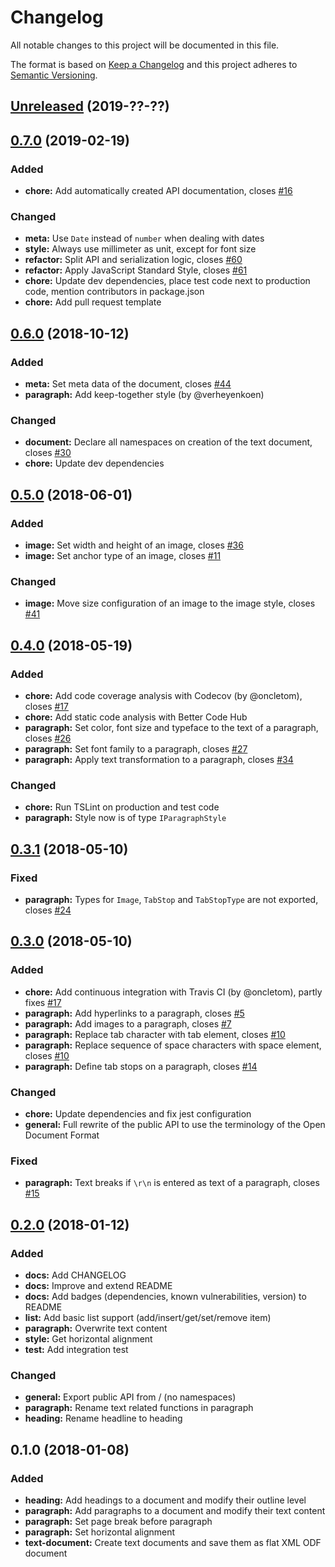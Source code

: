 # Changelog

All notable changes to this project will be documented in this file.

The format is based on [Keep a Changelog](http://keepachangelog.com/en/1.0.0/)
and this project adheres to [Semantic Versioning](http://semver.org/spec/v2.0.0.html).


## [Unreleased] (2019-??-??)

## [0.7.0] (2019-02-19)
### Added
- **chore:** Add automatically created API documentation, closes [#16](https://github.com/connium/simple-odf/issues/16)

### Changed
- **meta:** Use `Date` instead of `number` when dealing with dates
- **style:** Always use millimeter as unit, except for font size
- **refactor:** Split API and serialization logic, closes [#60](https://github.com/connium/simple-odf/issues/60)
- **refactor:** Apply JavaScript Standard Style, closes [#61](https://github.com/connium/simple-odf/issues/61)
- **chore:** Update dev dependencies, place test code next to production code, mention contributors in package.json
- **chore:** Add pull request template

## [0.6.0] (2018-10-12)
### Added
- **meta:** Set meta data of the document, closes [#44](https://github.com/connium/simple-odf/issues/44)
- **paragraph:** Add keep-together style (by @verheyenkoen)

### Changed
- **document:** Declare all namespaces on creation of the text document, closes [#30](https://github.com/connium/simple-odf/issues/30)
- **chore:** Update dev dependencies

## [0.5.0] (2018-06-01)
### Added
- **image:** Set width and height of an image, closes [#36](https://github.com/connium/simple-odf/issues/36)
- **image:** Set anchor type of an image, closes [#11](https://github.com/connium/simple-odf/issues/11)

### Changed
- **image:** Move size configuration of an image to the image style, closes [#41](https://github.com/connium/simple-odf/issues/41)

## [0.4.0] (2018-05-19)
### Added
- **chore:** Add code coverage analysis with Codecov (by @oncletom), closes [#17](https://github.com/connium/simple-odf/issues/17)
- **chore:** Add static code analysis with Better Code Hub
- **paragraph:** Set color, font size and typeface to the text of a paragraph, closes [#26](https://github.com/connium/simple-odf/issues/26)
- **paragraph:** Set font family to a paragraph, closes [#27](https://github.com/connium/simple-odf/issues/27)
- **paragraph:** Apply text transformation to a paragraph, closes [#34](https://github.com/connium/simple-odf/issues/34)

### Changed
- **chore:** Run TSLint on production and test code
- **paragraph:** Style now is of type `IParagraphStyle`

## [0.3.1] (2018-05-10)
### Fixed
- **paragraph:** Types for `Image`, `TabStop` and `TabStopType` are not exported, closes [#24](https://github.com/connium/simple-odf/issues/24)

## [0.3.0] (2018-05-10)
### Added
- **chore:** Add continuous integration with Travis CI (by @oncletom), partly fixes [#17](https://github.com/connium/simple-odf/issues/17)
- **paragraph:** Add hyperlinks to a paragraph, closes [#5](https://github.com/connium/simple-odf/issues/5)
- **paragraph:** Add images to a paragraph, closes [#7](https://github.com/connium/simple-odf/issues/7)
- **paragraph:** Replace tab character with tab element, closes [#10](https://github.com/connium/simple-odf/issues/10)
- **paragraph:** Replace sequence of space characters with space element, closes [#10](https://github.com/connium/simple-odf/issues/10)
- **paragraph:** Define tab stops on a paragraph, closes [#14](https://github.com/connium/simple-odf/issues/14)

### Changed
- **chore:** Update dependencies and fix jest configuration
- **general:** Full rewrite of the public API to use the terminology of the Open Document Format

### Fixed
- **paragraph:** Text breaks if `\r\n` is entered as text of a paragraph, closes [#15](https://github.com/connium/simple-odf/issues/15)

## [0.2.0] (2018-01-12)
### Added
- **docs:** Add CHANGELOG
- **docs:** Improve and extend README
- **docs:** Add badges (dependencies, known vulnerabilities, version) to README
- **list:** Add basic list support (add/insert/get/set/remove item)
- **paragraph:** Overwrite text content
- **style:** Get horizontal alignment
- **test:** Add integration test

### Changed
- **general:** Export public API from / (no namespaces)
- **paragraph:** Rename text related functions in paragraph
- **heading:** Rename headline to heading

## 0.1.0 (2018-01-08)
### Added
- **heading:** Add headings to a document and modify their outline level
- **paragraph:** Add paragraphs to a document and modify their text content
- **paragraph:** Set page break before paragraph
- **paragraph:** Set horizontal alignment
- **text-document:** Create text documents and save them as flat XML ODF document

[Unreleased]: https://github.com/connium/simple-odf/compare/v0.7.0...HEAD
[0.7.0]: https://github.com/connium/simple-odf/compare/v0.6.0...v0.7.0
[0.6.0]: https://github.com/connium/simple-odf/compare/v0.5.0...v0.6.0
[0.5.0]: https://github.com/connium/simple-odf/compare/v0.4.0...v0.5.0
[0.4.0]: https://github.com/connium/simple-odf/compare/v0.3.1...v0.4.0
[0.3.1]: https://github.com/connium/simple-odf/compare/v0.3.0...v0.3.1
[0.3.0]: https://github.com/connium/simple-odf/compare/v0.2.0...v0.3.0
[0.2.0]: https://github.com/connium/simple-odf/compare/v0.1.0...v0.2.0
